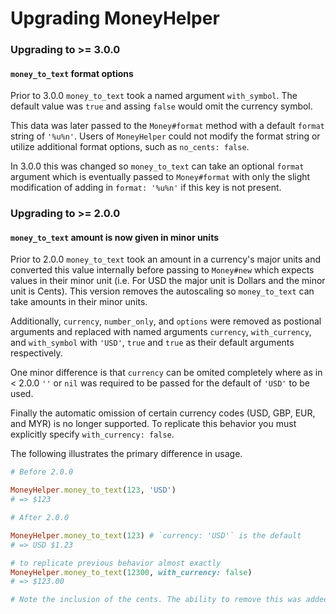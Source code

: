 Upgrading MoneyHelper
=====================

### Upgrading to >= 3.0.0

#### `money_to_text` format options

Prior to 3.0.0 `money_to_text` took a named argument `with_symbol`. The default value was `true` and assing `false` would omit the currency symbol.

This data was later passed to the `Money#format` method with a default `format` string of `'%u%n'`. Users of `MoneyHelper` could not modify the format string or utilize additional format options, such as `no_cents: false`.

In 3.0.0 this was changed so `money_to_text` can take an optional `format` argument which is eventually passed to `Money#format` with only the slight modification of adding in `format: '%u%n'` if this key is not present.

### Upgrading to >= 2.0.0

#### `money_to_text` amount is now given in minor units

Prior to 2.0.0 `money_to_text` took an amount in a currency's major units and converted this value internally before passing to `Money#new` which expects values in their minor unit (i.e. For USD the major unit is Dollars and the minor unit is Cents). This version removes the autoscaling so `money_to_text` can take amounts in their minor units.

Additionally, `currency`, `number_only`, and `options` were removed as postional arguments and replaced with named arguments `currency`, `with_currency`, and `with_symbol` with `'USD'`, `true` and `true` as their default arguments respectively.

One minor difference is that `currency` can be omited completely where as in < 2.0.0 `''` or `nil` was required to be passed for the default of `'USD'` to be used.

Finally the automatic omission of certain currency codes (USD, GBP, EUR, and MYR) is no longer supported. To replicate this behavior you must explicitly specify `with_currency: false`.

The following illustrates the primary difference in usage.

```ruby
# Before 2.0.0

MoneyHelper.money_to_text(123, 'USD')
# => $123

# After 2.0.0

MoneyHelper.money_to_text(123) # `currency: 'USD'` is the default
# => USD $1.23

# to replicate previous behavior almost exactly
MoneyHelper.money_to_text(12300, with_currency: false)
# => $123.00

# Note the inclusion of the cents. The ability to remove this was added in 3.0.0 as another breaking change
```